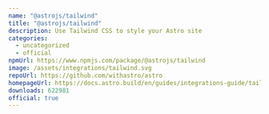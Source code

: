 ```yaml
---
name: "@astrojs/tailwind"
title: "@astrojs/tailwind"
description: Use Tailwind CSS to style your Astro site
categories:
  - uncategorized
  - official
npmUrl: https://www.npmjs.com/package/@astrojs/tailwind
image: /assets/integrations/tailwind.svg
repoUrl: https://github.com/withastro/astro
homepageUrl: https://docs.astro.build/en/guides/integrations-guide/tailwind/
downloads: 622981
official: true
---
```

